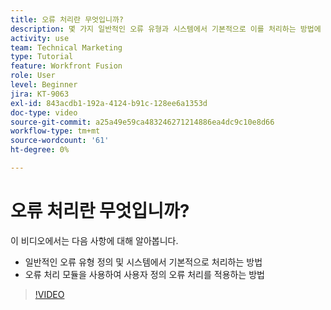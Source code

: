 ```yaml
---
title: 오류 처리란 무엇입니까?
description: 몇 가지 일반적인 오류 유형과 시스템에서 기본적으로 이를 처리하는 방법에 대해 알아본 다음 [!DNL Adobe Workfront Fusion].
activity: use
team: Technical Marketing
type: Tutorial
feature: Workfront Fusion
role: User
level: Beginner
jira: KT-9063
exl-id: 843acdb1-192a-4124-b91c-128ee6a1353d
doc-type: video
source-git-commit: a25a49e59ca483246271214886ea4dc9c10e8d66
workflow-type: tm+mt
source-wordcount: '61'
ht-degree: 0%

---
```


# 오류 처리란 무엇입니까?

이 비디오에서는 다음 사항에 대해 알아봅니다.

* 일반적인 오류 유형 정의 및 시스템에서 기본적으로 처리하는 방법
* 오류 처리 모듈을 사용하여 사용자 정의 오류 처리를 적용하는 방법

>[!VIDEO](https://video.tv.adobe.com/v/335304/?quality=12&learn=on)
